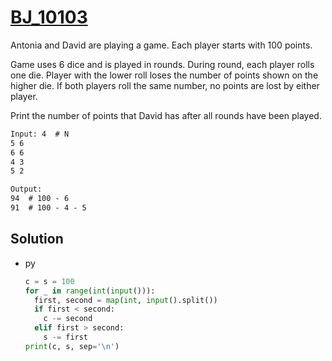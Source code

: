 # [BJ_10103](https://acmicpc.net/problem/10103)

Antonia and David are playing a game. Each player starts with 100 points.

Game uses 6 dice and is played in rounds. During round, each player rolls one die. 
Player with the lower roll loses the number of points shown on the higher die.
If both players roll the same number, no points are lost by either player.

Print the number of points that David has after all rounds have been played.

```txt
Input: 4  # N
5 6
6 6
4 3
5 2

Output:
94  # 100 - 6
91  # 100 - 4 - 5
```

## Solution

* py

  ```py
  c = s = 100
  for _ in range(int(input())):
    first, second = map(int, input().split())
    if first < second:
      c -= second
    elif first > second:
      s -= first
  print(c, s, sep='\n')
  ```
